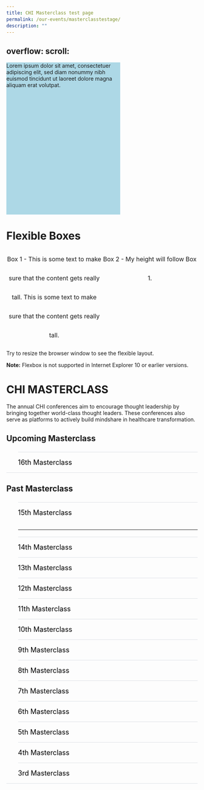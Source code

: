 ```yaml
---
title: CHI Masterclass test page
permalink: /our-events/masterclasstestage/
description: ""
---
```

<style>
.flex-container {
  display: flex;
  flex-wrap: nowrap;
}

.flex-container .box {
  width: 50%;
  margin: 0px;
  text-align: center;
  line-height: 50px;
  font-size: 16px;
}
div.ex1 {
  background-color: lightblue;
  width: 300px;
  height: 400px;
  overflow: scroll;
}
</style>

<h2>overflow: scroll:</h2>
<div class="ex1">Lorem ipsum dolor sit amet, consectetuer adipiscing elit, sed diam nonummy nibh euismod tincidunt ut laoreet dolore magna aliquam erat volutpat.</div>

<h1>Flexible Boxes</h1>

<div class="flex-container">
  <div class="box">Box 1 - This is some text to make sure that the content gets really tall. This is some text to make sure that the content gets really tall.</div>
  <div class="box">Box 2 - My height will follow Box 1.</div>
</div>

<p>Try to resize the browser window to see the flexible layout.</p>
<p><strong>Note:</strong> Flexbox is not supported in Internet Explorer 10 or earlier versions.</p>





# CHI MASTERCLASS
The annual CHI conferences aim to encourage thought leadership by bringing together world-class thought leaders. These conferences also serve as platforms to actively build mindshare in healthcare transformation.
  

<h2 id="a">Upcoming Masterclass</h2>

<style>
  ul.jekyllcodex_accordion {
    position: relative;
    margin: 1.4rem 0 !important;
    border-bottom: 1px solid #DBDFE4;
    padding-bottom: 0;
	 	align-items: center;
    justify-content: center;
	  font-size: 18px;
  }

  ul.jekyllcodex_accordion li {
    border-top: 1px solid #DBDFE4;
    list-style: none;
    margin: 0 auto 0 0 !important;
  }

  ul.jekyllcodex_accordion li input {
    display: none;
  }

  ul.jekyllcodex_accordion li label {
    display: block;
    cursor: pointer;
    padding: 16px 0;
    margin: 0;
    font-size: 18px;
    color: #000000;
    margin-right: 41px;
	  align-items: center;
    justify-content: center;
  }

  ul.jekyllcodex_accordion li div {
    padding: 0;
    height: 0;
    overflow: hidden;
    transition: height 0.4s ease-in-out;
  }

  ul.jekyllcodex_accordion li input:checked+label {
    font-weight: 600;
    margin-right: 41px;
  }

  ul.jekyllcodex_accordion li input:checked+label+div {
    display: block;
    height: auto;
    padding: 0;
    overflow: visible;
  }

  ul.jekyllcodex_accordion li input:checked+label+div p {
    margin-bottom: 24px;
    margin-right: 41px;
  }

  ul.jekyllcodex_accordion li input:checked+label+div p:where(ul.jekyllcodex_accordion li input:checked+label+div p a) {
    margin: 32px 0;
  }

  ul.jekyllcodex_accordion li label::before {
    content: url("https://d33wubrfki0l68.cloudfront.net/2726d99e678e7823e23532634fdd6e83dfe96a99/c39dd/images/chevron-down.svg");
    color: #037e8a;
    font-weight: 400;
    font-size: 18px;
    line-height: 1.1rem;
    padding: 0;
    position: absolute;
    right: 0.5rem;
  }

  ul.jekyllcodex_accordion li input:checked+label::before {
    content: url("https://d33wubrfki0l68.cloudfront.net/7468164d2fc2ad4fdea648e6cf2de622c2f70892/1819b/images/chevron-up.svg");
    transform: rotateZ(180deg);
  }

  ul.jekyllcodex_accordion li ul li {
    list-style-type: disc;
    border-top: 0;
  }

  ul.jekyllcodex_accordion li ol li {
    list-style-type: decimal;
    border-top: 0;
  }

  ul.jekyllcodex_accordion li:hover label {
      color: #037E8A;
  }
</style>

<ul class="jekyllcodex_accordion">
  
  <!-- New accordion -->

  <li><input id="accordion-a1" type="checkbox"><label for="accordion-a1">16th Masterclass</label>
    <div><p><strong>Test Test</strong></p>

<p>test</p>

<p><a class="btn" href="test" target="_blank" rel="noopener">Register Now</a> </p>

</div></li></ul>

<script src="https://d33wubrfki0l68.cloudfront.net/js/1fb06e903e758278c0f8afeb52f021bb3bdf2f3d/jquery/jquery.min.js"></script>

<h2 id="b">Past Masterclass </h2>

<style>
  ul.jekyllcodex_accordion {
    position: center;
    margin: 1.4rem 0 !important;
    border-bottom: 1px solid #DBDFE4;
    padding-bottom: 0;
	  font-size: 18px;
  }

  ul.jekyllcodex_accordion li {
    border-top: 1px solid #DBDFE4;
    list-style: none;
    margin: 0 auto 0 0 !important;
  }

  ul.jekyllcodex_accordion li input {
    display: none;
  }

  ul.jekyllcodex_accordion li label {
    display: block;
    cursor: pointer;
    padding: 16px 0;
    margin: 0;
    font-size: 18px;
    color: #000000;
    margin-right: 41px;
  }

  ul.jekyllcodex_accordion li div {
    padding: 0;
    height: 0;
    overflow: hidden;
    transition: height 0.4s ease-in-out;
  }

  ul.jekyllcodex_accordion li input:checked+label {
    font-weight: 600;
    margin-right: 41px;
  }

  ul.jekyllcodex_accordion li input:checked+label+div {
    display: block;
    height: auto;
    padding: 0;
    overflow: visible;
  }

  ul.jekyllcodex_accordion li input:checked+label+div p {
    margin-bottom: 24px;
    margin-right: 41px;
  }

  ul.jekyllcodex_accordion li input:checked+label+div p:where(ul.jekyllcodex_accordion li input:checked+label+div p a) {
    margin: 32px 0;
  }

  ul.jekyllcodex_accordion li label::before {
    content: url("https://d33wubrfki0l68.cloudfront.net/2726d99e678e7823e23532634fdd6e83dfe96a99/c39dd/images/chevron-down.svg");
    color: #037e8a;
    font-weight: 400;
    font-size: 18px;
    line-height: 1.1rem;
    padding: 0;
    position: absolute;
    right: 0.5rem;
  }

  ul.jekyllcodex_accordion li input:checked+label::before {
    content: url("https://d33wubrfki0l68.cloudfront.net/7468164d2fc2ad4fdea648e6cf2de622c2f70892/1819b/images/chevron-up.svg");
    transform: rotateZ(180deg);
  }

  ul.jekyllcodex_accordion li ul li {
    list-style-type: disc;
    border-top: 0;
  }

  ul.jekyllcodex_accordion li ol li {
    list-style-type: decimal;
    border-top: 0;
  }

  ul.jekyllcodex_accordion li:hover label {
      color: #037E8A;
  }
    .image {
      flex: 0 0 auto;
      margin-right: 10px;
	    float: left;
      align-items: center;
      justify-content: center;
	    vertical-align: middle;
    }

    .text {
      flex: 1 1 auto;
	    font-size: 18px;
      text-align: right;
	    float: left;
	    align-items: center;
      justify-content: center;	    
    }
	


  </style>


<ul class="jekyllcodex_accordion">
  
  <!-- Beginning of accordion tab -->
<li><input id="accordion-b1" type="checkbox"><label for="accordion-b1">15th Masterclass</label>
<div>
<img height="170" width="170" alt="Pineapple" src="/images/Masterclass/15%20masterclass_patrick.jpg" class="img">
  Lorem ipsum dolor sit amet, consectetur adipiscing elit. Phasellus imperdiet...dsaaaaaaaaaaaaaaaaaaaasssssssssssssssssssssssssssssssssssssssssssssssssssssssssssssssssssssssssssssssssssssss  Lorem ipsum dolor sit amet, consectetur adipiscing elit. Phasellus imperdiet...dsaaaaaaaaaaaaaaaaaaaasssssssssssssssssssssssssssssssssssssssssssssssssssssssssssssssssssssssssssssssssssssss  Lorem ipsum dolor sit amet, consectetur adipiscing elit. Phasellus imperdiet...dsaaaaaaaaaaaaaaaaaaaasssssssssssssssssssssssssssssssssssssssssssssssssssssssssssssssssssssssssssssssssssssss  Lorem ipsum dolor sit amet, consectetur adipiscing elit. Phasellus imperdiet...dsaaaaaaaaaaaaaaaaaaaasssssssssssssssssssssssssssssssssssssssssssssssssssssssssssssssssssssssssssssssssssssss
</div>

<hr>

 </li><li><input id="accordion-b2" type="checkbox"><label for="accordion-b2">14th Masterclass</label>
    <div><p><strong>27 March 2023</strong></p>			 
<style>
img {
  float: left;
}
</style><p><img style="width:484px;height:296px;margin-right:15px;" alt="chi" src="/images/Masterclass/14%20masterclass_jonty.jpg">
<b><u>Population Health - Ambition into Action</u></b> <br>
			<b>Dr Jonty Heaversedge​</b>
				Chief Medical Officer and Chief Clinical Information Officer,
South East London Integrated Care System 
Clinical Director, Imperial College Health Partners 
<br>
			Like most other health systems in the world, when the National Health System (NHS) in England was established, it was primarily focused on treating single conditions or illnesses. Since then both the understanding of disease and needs of the population have changed. People are living longer with multiple, complex, long-term conditions and increasingly require ongoing support from many different services and professionals. There is also a better understanding of the wider metabolic, behavioural, and environmental factors that are driving the increasing burden of ill-health, inequalities of outcome, and cost of care to society.

There is a growing realisation that this challenge cannot be met by health and care services alone – expanding current services to meet this need is unaffordable and a 'work-harder' approach will not help us to address these complex and multifactorial challenges. Increasingly health systems across the world are coming to the same conclusion – we need a fundamentally different approach – one which starts with our population and depends on strong partnership – not just between health and care providers but across government departments, community partners and, perhaps most importantly with our communities themselves.

These principles sit at the heart of current NHS reform and the introduction of Integrated Care Systems (ICSs) in England, but they are not new. Like other systems across the world, progress has been painfully slow, and whilst structural reform may help create the conditions for change it can easily belie the reality of the transformational challenge.

How do we translate these concepts into strategy, create a compelling vision that engages with our workforce, patients, and local communities, and prioritise action and investment to create impact? This requires a fundamental shift in mindset and method. We need to be clear how we think transformation happens in a complex system, how we create the conditions for improvement and innovation, develop enabling capabilities to catalyse change, and empower change-makers in our communities to unleash their energy and talent.

There is no 'right' answer and history would suggest that simply trying to replicate a solution in a different context is rarely successful. In this session Dr Jonty will share practical insights on prevention, primary care transformation, and population health management – to help accelerate our ambitions for happier, healthier populations in both England and Singapore.
</p>

<hr>
	</div></li><li><input id="accordion-b3" type="checkbox"><label for="accordion-b3">13th Masterclass </label>
      <div><p><strong>27 March 2023</strong></p>			 
<style>
img {
  float: left;
}
</style><p><img style="width:484px;height:296px;margin-right:15px;" alt="chi" src="/images/Masterclass/13th%20chi%20masterclass.png">
			<b><u>The 5Cs of Community Leadership</u></b> <br>
			<b>Mr Patrick Tay</b>
				Assistant Secretary-General of NTUC and Member of Parliament of Pioneer SMC<br>
			Through this session, Patrick highlights the 5Cs of Community Leadership (Care, Connect, Create, Cultivate and Collaborate) and will be sharing hard truths and provide tips on how one can better engage and connect in the community. The session also touches on how we can be more genuine and effective leaders/partners as we roll up our sleeves towards population health and a Healthier SG.</p>

<hr>
			
 </div></li><li><input id="accordion-b4" type="checkbox"><label for="accordion-b4">12th Masterclass</label>
     <div><p><strong>27 March 2023</strong></p>			 
<style>
img {
  float: left;
}
</style><p><img style="width:484px;height:296px;margin-right:15px;" alt="Pineapple" src="/images/Masterclass/12th%20masterclass.png">
			<b><u>The 5Cs of Community Leadership</u></b> <br>
			<b>Mr Patrick Tay</b>
				Assistant Secretary-General of NTUC and Member of Parliament of Pioneer SMC<br>
			Through this session, Patrick highlights the 5Cs of Community Leadership (Care, Connect, Create, Cultivate and Collaborate) and will be sharing hard truths and provide tips on how one can better engage and connect in the community. The session also touches on how we can be more genuine and effective leaders/partners as we roll up our sleeves towards population health and a Healthier SG.</p>

<hr>
	</div></li><li><input id="accordion-b5" type="checkbox"><label for="accordion-b5">11th Masterclass </label>
      <div><p><strong>27 March 2023</strong></p>			 
<style>
img {
  float: left;
}
</style><p><img style="width:484px;height:296px;margin-right:15px;" alt="chi" src="/images/Masterclass/11th-chi-masterclass-image.png">
			<b><u>The 5Cs of Community Leadership</u></b> <br>
			<b>Mr Patrick Tay</b>
				Assistant Secretary-General of NTUC and Member of Parliament of Pioneer SMC<br>
			Through this session, Patrick highlights the 5Cs of Community Leadership (Care, Connect, Create, Cultivate and Collaborate) and will be sharing hard truths and provide tips on how one can better engage and connect in the community. The session also touches on how we can be more genuine and effective leaders/partners as we roll up our sleeves towards population health and a Healthier SG.</p>

<hr>
			
 </div></li><li><input id="accordion-b6" type="checkbox"><label for="accordion-b6">10th Masterclass</label>
      <div><p><strong>27 March 2023</strong></p>			 
<style>
img {
  float: left;
}
</style><p><img style="width:484px;height:296px;margin-right:15px;" alt="chi" src="/images/Masterclass/10th-chi-masterclass-image.png">
			<b><u>The 5Cs of Community Leadership</u></b> <br>
			<b>Mr Patrick Tay</b>
				Assistant Secretary-General of NTUC and Member of Parliament of Pioneer SMC<br>
			Through this session, Patrick highlights the 5Cs of Community Leadership (Care, Connect, Create, Cultivate and Collaborate) and will be sharing hard truths and provide tips on how one can better engage and connect in the community. The session also touches on how we can be more genuine and effective leaders/partners as we roll up our sleeves towards population health and a Healthier SG.</p>

<hr>
		</div></li><li><input id="accordion-b7" type="checkbox"><label for="accordion-b7">9th Masterclass </label>
      <div><p><strong>27 March 2023</strong></p>			 
<style>
img {
  float: left;
}
</style><p><img style="width:484px;height:296px;margin-right:15px;" alt="chi" src="/images/Masterclass/9th-chi-masterclasses-image.png">
			<b><u>The 5Cs of Community Leadership</u></b> <br>
			<b>Mr Patrick Tay</b>
				Assistant Secretary-General of NTUC and Member of Parliament of Pioneer SMC<br>
			Through this session, Patrick highlights the 5Cs of Community Leadership (Care, Connect, Create, Cultivate and Collaborate) and will be sharing hard truths and provide tips on how one can better engage and connect in the community. The session also touches on how we can be more genuine and effective leaders/partners as we roll up our sleeves towards population health and a Healthier SG.</p>

<hr>
			
 </div></li><li><input id="accordion-b8" type="checkbox"><label for="accordion-b8">8th Masterclass</label>
     <div><p><strong>27 March 2023</strong></p>			 
<style>
img {
  float: left;
}
</style><p><img style="width:484px;height:296px;margin-right:15px;" alt="chi" src="/images/Masterclass/8th-chi-masterclass-image.png">
			<b><u>The 5Cs of Community Leadership</u></b> <br>
			<b>Mr Patrick Tay</b>
				Assistant Secretary-General of NTUC and Member of Parliament of Pioneer SMC<br>
			Through this session, Patrick highlights the 5Cs of Community Leadership (Care, Connect, Create, Cultivate and Collaborate) and will be sharing hard truths and provide tips on how one can better engage and connect in the community. The session also touches on how we can be more genuine and effective leaders/partners as we roll up our sleeves towards population health and a Healthier SG.</p>

<hr>
		</div></li><li><input id="accordion-b9" type="checkbox"><label for="accordion-b9">7th Masterclass </label>
     <div><p><strong>27 March 2023</strong></p>			 
<style>
img {
  float: left;
}
</style><p><img style="width:484px;height:296px;margin-right:15px;" alt="chi" src="/images/Masterclass/7th_events_masterclasses.jpg">
			<b><u>The 5Cs of Community Leadership</u></b> <br>
			<b>Mr Patrick Tay</b>
				Assistant Secretary-General of NTUC and Member of Parliament of Pioneer SMC<br>
			Through this session, Patrick highlights the 5Cs of Community Leadership (Care, Connect, Create, Cultivate and Collaborate) and will be sharing hard truths and provide tips on how one can better engage and connect in the community. The session also touches on how we can be more genuine and effective leaders/partners as we roll up our sleeves towards population health and a Healthier SG.</p>

<hr>
			
 </div></li><li><input id="accordion-b10" type="checkbox"><label for="accordion-b10">6th Masterclass</label>
      <div><p><strong>27 March 2023</strong></p>			 
<style>
img {
  float: left;
}
</style><p><img style="width:484px;height:296px;margin-right:15px;" alt="chi" src="/images/Masterclass/6th_events_masterclasses.jpg">
			<b><u>The 5Cs of Community Leadership</u></b> <br>
			<b>Mr Patrick Tay</b>
				Assistant Secretary-General of NTUC and Member of Parliament of Pioneer SMC<br>
			Through this session, Patrick highlights the 5Cs of Community Leadership (Care, Connect, Create, Cultivate and Collaborate) and will be sharing hard truths and provide tips on how one can better engage and connect in the community. The session also touches on how we can be more genuine and effective leaders/partners as we roll up our sleeves towards population health and a Healthier SG.</p>

<hr>
		</div></li><li><input id="accordion-b11" type="checkbox"><label for="accordion-b11">5th Masterclass </label>
      <div><p><strong>27 March 2023</strong></p>			 
<style>
img {
  float: left;
}
</style><p><img style="width:484px;height:296px;margin-right:15px;" alt="Pineapple" src="/images/Masterclass/5th_events_masterclasses.jpg">
			<b><u>The 5Cs of Community Leadership</u></b> <br>
			<b>Mr Patrick Tay</b>
				Assistant Secretary-General of NTUC and Member of Parliament of Pioneer SMC<br>
			Through this session, Patrick highlights the 5Cs of Community Leadership (Care, Connect, Create, Cultivate and Collaborate) and will be sharing hard truths and provide tips on how one can better engage and connect in the community. The session also touches on how we can be more genuine and effective leaders/partners as we roll up our sleeves towards population health and a Healthier SG.</p>

<hr>
			
 </div></li><li><input id="accordion-b12" type="checkbox"><label for="accordion-b12">4th Masterclass</label>
     <div><p><strong>27 March 2023</strong></p>			 
<style>
img {
  float: left;
}
</style><p><img style="width:484px;height:296px;margin-right:15px;" alt="chi" src="/images/Masterclass/4th_events_masterclasses.jpg">
			<b><u>The 5Cs of Community Leadership</u></b> <br>
			<b>Mr Patrick Tay</b>
				Assistant Secretary-General of NTUC and Member of Parliament of Pioneer SMC<br>
			Through this session, Patrick highlights the 5Cs of Community Leadership (Care, Connect, Create, Cultivate and Collaborate) and will be sharing hard truths and provide tips on how one can better engage and connect in the community. The session also touches on how we can be more genuine and effective leaders/partners as we roll up our sleeves towards population health and a Healthier SG.</p>

<hr>
		</div></li><li><input id="accordion-b13" type="checkbox"><label for="accordion-b13">3rd Masterclass </label>
      <div><p><strong>27 March 2023</strong></p>			 
<style>
img {
  float: left;
}
</style><p><img style="width:484px;height:296px;margin-right:15px;" alt="chi" src="/images/Masterclass/3rd_events_masterclasses.jpg">
			<b><u>The 5Cs of Community Leadership</u></b> <br>
			<b>Mr Patrick Tay</b>
				Assistant Secretary-General of NTUC and Member of Parliament of Pioneer SMC<br>
			Through this session, Patrick highlights the 5Cs of Community Leadership (Care, Connect, Create, Cultivate and Collaborate) and will be sharing hard truths and provide tips on how one can better engage and connect in the community. The session also touches on how we can be more genuine and effective leaders/partners as we roll up our sleeves towards population health and a Healthier SG.</p>

<hr>
	
  <!-- End of accordion tab -->
</div></li></ul>